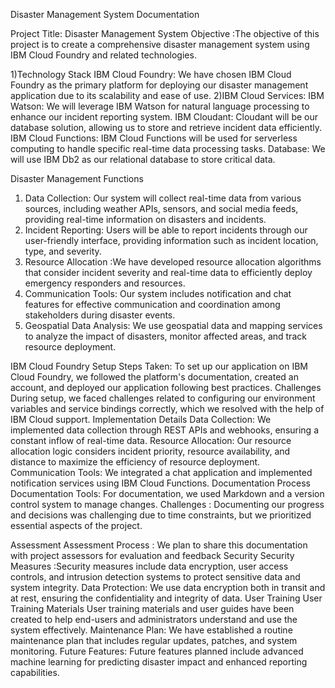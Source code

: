 Disaster Management System Documentation

Project Title: Disaster Management System
Objective :The objective of this project is to create a comprehensive disaster management system using IBM Cloud Foundry and related technologies.

1)Technology Stack
IBM Cloud Foundry: We have chosen IBM Cloud Foundry as the primary platform for deploying our disaster management application due to its scalability and ease of use.
2)IBM Cloud Services:
   IBM Watson: We will leverage IBM Watson for natural language processing to enhance our incident reporting system.
   IBM Cloudant: Cloudant will be our database solution, allowing us to store and retrieve incident data efficiently.
   IBM Cloud Functions:  IBM Cloud Functions will be used for serverless computing to handle specific real-time data processing tasks.
Database: We will use IBM Db2 as our relational database to store critical data.

Disaster Management Functions
1. Data Collection: Our system will collect real-time data from various sources, including weather APIs, sensors, and social media feeds, providing real-time information on disasters and incidents.
2. Incident Reporting:  Users will be able to report incidents through our user-friendly interface, providing information such as incident location, type, and severity.
3. Resource Allocation :We have developed resource allocation algorithms that consider incident severity and real-time data to efficiently deploy emergency responders and resources.
4. Communication Tools: Our system includes notification and chat features for effective communication and coordination among stakeholders during disaster events.
5. Geospatial Data Analysis: We use geospatial data and mapping services to analyze the impact of disasters, monitor affected areas, and track resource deployment.

 IBM Cloud Foundry Setup
Steps Taken: To set up our application on IBM Cloud Foundry, we followed the platform's documentation, created an account, and deployed our application following best practices. Challenges During setup, we faced challenges related to configuring our environment variables and service bindings correctly, which we resolved with the help of IBM Cloud support.
Implementation Details
Data Collection: We implemented data collection through REST APIs and webhooks, ensuring a constant inflow of real-time data.
Resource Allocation: Our resource allocation logic considers incident priority, resource availability, and distance to maximize the efficiency of resource deployment.
Communication Tools: We integrated a chat application and implemented notification services using IBM Cloud Functions.
Documentation Process
Documentation Tools: For documentation, we used Markdown and a version control system to manage changes.
Challenges : Documenting our progress and decisions was challenging due to time constraints, but we prioritized essential aspects of the project.

Assessment
Assessment Process : We plan to share this documentation with project assessors for evaluation and feedback
Security
Security Measures :Security measures include data encryption, user access controls, and intrusion detection systems to protect sensitive data and system integrity.
Data Protection: We use data encryption both in transit and at rest, ensuring the confidentiality and integrity of data.
User Training
User Training Materials User training materials and user guides have been created to help end-users and administrators understand and use the system effectively.
Maintenance Plan: We have established a routine maintenance plan that includes regular updates, patches, and system monitoring.
Future Features: Future features planned include advanced machine learning for predicting disaster impact and enhanced reporting capabilities.

